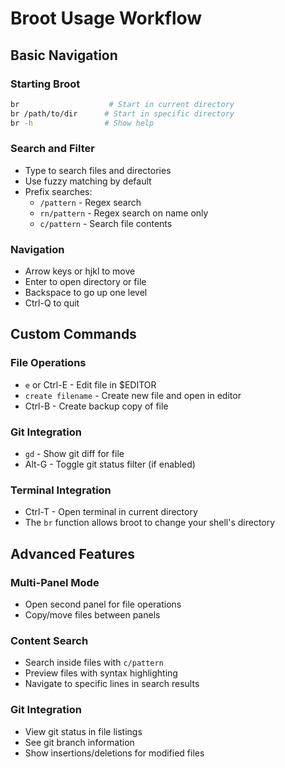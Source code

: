 # Broot Usage Workflow

## Basic Navigation

### Starting Broot
```bash
br                    # Start in current directory
br /path/to/dir      # Start in specific directory
br -h                # Show help
```

### Search and Filter
- Type to search files and directories
- Use fuzzy matching by default
- Prefix searches:
  - `/pattern` - Regex search
  - `rn/pattern` - Regex search on name only
  - `c/pattern` - Search file contents

### Navigation
- Arrow keys or hjkl to move
- Enter to open directory or file
- Backspace to go up one level
- Ctrl-Q to quit

## Custom Commands

### File Operations
- `e` or Ctrl-E - Edit file in $EDITOR
- `create filename` - Create new file and open in editor
- Ctrl-B - Create backup copy of file

### Git Integration
- `gd` - Show git diff for file
- Alt-G - Toggle git status filter (if enabled)

### Terminal Integration
- Ctrl-T - Open terminal in current directory
- The `br` function allows broot to change your shell's directory

## Advanced Features

### Multi-Panel Mode
- Open second panel for file operations
- Copy/move files between panels

### Content Search
- Search inside files with `c/pattern`
- Preview files with syntax highlighting
- Navigate to specific lines in search results

### Git Integration
- View git status in file listings
- See git branch information
- Show insertions/deletions for modified files